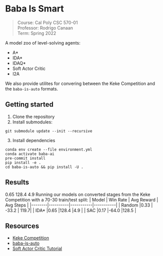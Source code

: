 # Baba Is Smart

> Course: Cal Poly CSC 570-01 \
> Professor: Rodrigo Canaan \
> Term: Spring 2022

A model zoo of level-solving agents:

- A\*
- IDA\*
- IDAQ\*
- Soft Actor Critic
- I2A

We also provide utilites for convering between the Keke Competition and the `baba-is-auto` formats.

## Getting started

1. Clone the repository
2. Install submodules:

```
git submodule update --init --recursive
```

3. Install dependencies

```
conda env create --file environment.yml
conda activate baba-ai
pre-commit install
pip install -e .
cd baba-is-auto && pip install -U .
```

## Results

0.65 128.4 4.9
Running our models on converted stages from the Keke Competition with a 70-30 train/test split:
| Model | Win Rate | Avg Reward | Avg Steps |
|--------|----------|-----------|-----------|
| Random |0.33 | -33.2 | 119.7|
| IDA\* |0.65 |128.4 |4.9 |
| SAC |0.17 |-64.0 |128.5 |

## Resources

- [Keke Competition](http://keke-ai-competition.com/)
- [baba-is-auto](https://github.com/utilForever/baba-is-auto)
- [Soft Actor Critic Tutorial](https://github.com/philtabor/Youtube-Code-Repository/tree/master/ReinforcementLearning/PolicyGradient/SAC/tf2)

